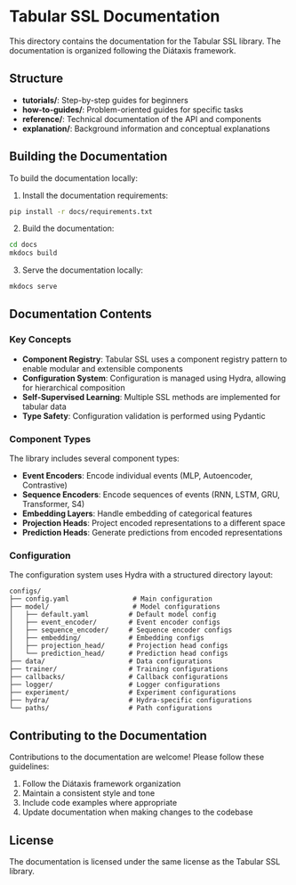 # Tabular SSL Documentation

This directory contains the documentation for the Tabular SSL library. The documentation is organized following the Diátaxis framework.

## Structure

- **tutorials/**: Step-by-step guides for beginners
- **how-to-guides/**: Problem-oriented guides for specific tasks
- **reference/**: Technical documentation of the API and components
- **explanation/**: Background information and conceptual explanations

## Building the Documentation

To build the documentation locally:

1. Install the documentation requirements:
```bash
pip install -r docs/requirements.txt
```

2. Build the documentation:
```bash
cd docs
mkdocs build
```

3. Serve the documentation locally:
```bash
mkdocs serve
```

## Documentation Contents

### Key Concepts

- **Component Registry**: Tabular SSL uses a component registry pattern to enable modular and extensible components
- **Configuration System**: Configuration is managed using Hydra, allowing for hierarchical composition
- **Self-Supervised Learning**: Multiple SSL methods are implemented for tabular data
- **Type Safety**: Configuration validation is performed using Pydantic

### Component Types

The library includes several component types:

- **Event Encoders**: Encode individual events (MLP, Autoencoder, Contrastive)
- **Sequence Encoders**: Encode sequences of events (RNN, LSTM, GRU, Transformer, S4)
- **Embedding Layers**: Handle embedding of categorical features
- **Projection Heads**: Project encoded representations to a different space
- **Prediction Heads**: Generate predictions from encoded representations

### Configuration

The configuration system uses Hydra with a structured directory layout:

```
configs/
├── config.yaml                # Main configuration
├── model/                     # Model configurations
│   ├── default.yaml          # Default model config
│   ├── event_encoder/        # Event encoder configs
│   ├── sequence_encoder/     # Sequence encoder configs
│   ├── embedding/            # Embedding configs
│   ├── projection_head/      # Projection head configs
│   └── prediction_head/      # Prediction head configs
├── data/                     # Data configurations
├── trainer/                  # Training configurations
├── callbacks/                # Callback configurations
├── logger/                   # Logger configurations
├── experiment/               # Experiment configurations
├── hydra/                    # Hydra-specific configurations
└── paths/                    # Path configurations
```

## Contributing to the Documentation

Contributions to the documentation are welcome! Please follow these guidelines:

1. Follow the Diátaxis framework organization
2. Maintain a consistent style and tone
3. Include code examples where appropriate
4. Update documentation when making changes to the codebase

## License

The documentation is licensed under the same license as the Tabular SSL library. 